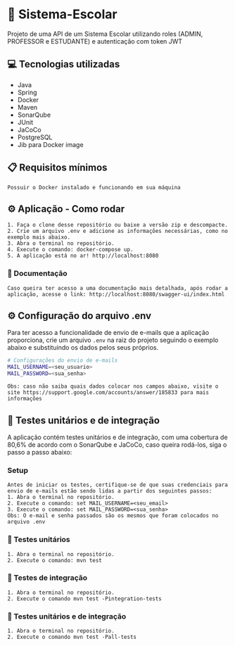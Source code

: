 # 🏫 Sistema-Escolar
 Projeto de uma API de um Sistema Escolar utilizando roles (ADMIN, PROFESSOR e ESTUDANTE) e autenticação com token JWT

## 💻 Tecnologias utilizadas
- Java
- Spring
- Docker 
- Maven
- SonarQube
- JUnit
- JaCoCo
- PostgreSQL
- Jib para Docker image

## 📋 Requisitos mínimos
    Possuir o Docker instalado e funcionando em sua máquina

## ⚙️ Aplicação - Como rodar
    1. Faça o clone desse repositório ou baixe a versão zip e descompacte.
    2. Crie um arquivo .env e adicione as informações necessárias, como no exemplo mais abaixo.
    3. Abra o terminal no repositório.
    4. Execute o comando: docker-compose up.
    5. A aplicação está no ar! http://localhost:8080
### 📄 Documentação 
    Caso queira ter acesso a uma documentação mais detalhada, após rodar a aplicação, acesse o link: http://localhost:8080/swagger-ui/index.html

## ⚙️ Configuração do arquivo .env
Para ter acesso a funcionalidade de envio de e-mails que a aplicação proporciona, crie um arquivo `.env` na raiz do projeto seguindo o exemplo abaixo e substituindo os dados pelos seus próprios.
```bash
# Configurações do envio de e-mails
MAIL_USERNAME=<seu_usuario>
MAIL_PASSWORD=<sua_senha>
```
`Obs: caso não saiba quais dados colocar nos campos abaixo, visite o site https://support.google.com/accounts/answer/185833 para mais informações` 

## 📝 Testes unitários e de integração

A aplicação contém testes unitários e de integração, com uma cobertura de 80,6% de acordo com o SonarQube e JaCoCo, caso queira rodá-los, siga o passo a passo abaixo:

### Setup
    Antes de iniciar os testes, certifique-se de que suas credenciais para envio de e-mails estão sendo lidas a partir dos seguintes passos:
    1. Abra o terminal no repositório.
    2. Execute o comando: set MAIL_USERNAME=<seu_email>
    3. Execute o comando: set MAIL_PASSWORD=<sua_senha>
    Obs: O e-mail e senha passados são os mesmos que foram colocados no arquivo .env
### 🧪 Testes unitários
    1. Abra o terminal no repositório.
    2. Execute o comando: mvn test
### 🧪 Testes de integração
    1. Abra o terminal no repositório.
    2. Execute o comando mvn test -Pintegration-tests
### 🧪 Testes unitários e de integração
    1. Abra o terminal no repositório.
    2. Execute o comando mvn test -Pall-tests
